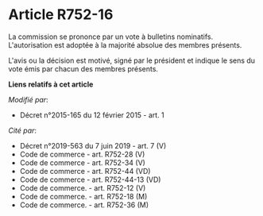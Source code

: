 # Article R752-16

La commission se prononce par un vote à bulletins nominatifs. L'autorisation est adoptée à la majorité absolue des membres
présents.

L'avis ou la décision est motivé, signé par le président et indique le sens du vote émis par chacun des membres présents.

**Liens relatifs à cet article**

_Modifié par_:

  - Décret n°2015-165 du 12 février 2015 - art. 1

_Cité par_:

  - Décret n°2019-563 du 7 juin 2019 - art. 7 (V)
  - Code de commerce - art. R752-28 (V)
  - Code de commerce - art. R752-34 (V)
  - Code de commerce - art. R752-44 (VD)
  - Code de commerce - art. R752-44-13 (VD)
  - Code de commerce. - art. R752-12 (V)
  - Code de commerce. - art. R752-18 (M)
  - Code de commerce. - art. R752-36 (M)
